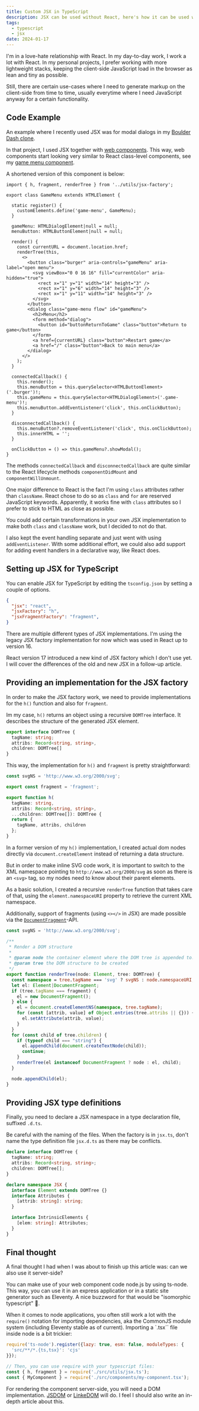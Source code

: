```yaml
---
title: Custom JSX in TypeScript
description: JSX can be used without React, here's how it can be used with the DOM API and TypeScript's built-in JSX transform feature
tags:
  - typescript
  - jsx
date: 2024-01-17
---
```

I'm in a love-hate relationship with React. In my day-to-day work, I work a lot with React. In my personal projects, I prefer working with more lightweight stacks, keeping the client-side JavaScript load in the browser as lean and tiny as possible.

Still, there are certain use-cases where I need to generate markup on the client-side from time to time, usually everytime where I need JavaScript anyway for a certain functionality.

## Code Example

An example where I recently used JSX was for modal dialogs in my [Boulder Dash clone](https://boulders.netlify.app).

In that project, I used JSX together with [web components](https://www.webcomponents.org/). This way, web components start looking very similar to React class-level components, see my [game menu component](https://github.com/learosema/boulders/blob/main/src/game/components/game-menu.tsx).

A shortened version of this component is below:

```tsx
import { h, fragment, renderTree } from '../utils/jsx-factory';

export class GameMenu extends HTMLElement {

  static register() {
    customElements.define('game-menu', GameMenu);
  }

  gameMenu: HTMLDialogElement|null = null;
  menuButton: HTMLButtonElement|null = null;

  render() {
    const currentURL = document.location.href;
    renderTree(this,
      <>
        <button class="burger" aria-controls="gameMenu" aria-label="open menu"> 
          <svg viewBox="0 0 16 16" fill="currentColor" aria-hidden="true">
            <rect x="1" y="1" width="14" height="3" />
            <rect x="1" y="6" width="14" height="3" />
            <rect x="1" y="11" width="14" height="3" />
          </svg>
        </button>
        <dialog class="game-menu flow" id="gameMenu">
          <h2>Menu</h2>
          <form method="dialog">
            <button id="buttonReturnToGame" class="button">Return to game</button>
          </form>
          <a href={currentURL} class="button">Restart game</a>
          <a href="/" class="button">Back to main menu</a>
        </dialog>  
      </>
    );
  }

  connectedCallback() {
    this.render();
    this.menuButton = this.querySelector<HTMLButtonElement>('.burger')!;
    this.gameMenu = this.querySelector<HTMLDialogElement>('.game-menu')!;
    this.menuButton.addEventListener('click', this.onClickButton);
  }

  disconnectedCallback() {
    this.menuButton?.removeEventListener('click', this.onClickButton);
    this.innerHTML = '';
  }

  onClickButton = () => this.gameMenu?.showModal();
}
```

The methods `connectedCallback` and `disconnectedCallback` are quite similar to the React lifecycle methods `componentDidMount` and `componentWillUnmount`.

One major difference to React is the fact I'm using `class` attributes rather than `className`. React chose to do so as `class` and `for` are reserved JavaScript keywords. Apparently, it works fine with `class` attributes so I prefer to stick to HTML as close as possible.

You could add certain transformations in your own JSX implementation to make both `class` and `className` work, but I decided to not do that.

I also kept the event handling separate and just went with using `addEventListener`. With some additional effort, we could also add support for adding event handlers in a declarative way, like React does.

## Setting up JSX for TypeScript

You can enable JSX for TypeScript by editing the `tsconfig.json` by setting a couple of options.

```json
{
  "jsx": "react",
  "jsxFactory": "h",
  "jsxFragmentFactory": "fragment",
}
```

There are multiple different types of JSX implementations. I'm using the legacy JSX factory implementation for now which was used in React up to version 16.

React version 17 introduced a new kind of JSX factory which I don't use yet. I will cover the differences of the old and new JSX in a follow-up article.

## Providing an implementation for the JSX factory

In order to make the JSX factory work, we need to provide implementations for the `h()` function and also for `fragment`.

Im my case, `h()` returns an object using a recursive `DOMTree` interface. It describes the structure of the generated JSX element.

```ts
export interface DOMTree {
  tagName: string;
  attribs: Record<string, string>,
  children: DOMTree[]
}
```

This way, the implementation for `h()` and `fragment` is pretty straightforward:

```ts
const svgNS = 'http://www.w3.org/2000/svg';

export const fragment = 'fragment';

export function h(
  tagName: string, 
  attribs: Record<string, string>, 
  ...children: DOMTree[]): DOMTree {
  return {
    tagName, attribs, children
  };
}
```

In a former version of my `h()` implementation, I created actual dom nodes directly via `document.createElement` instead of returning a data structure.

But in order to make inline SVG code work, it is important to switch to the XML namespace pointing to `http://www.w3.org/2000/svg` as soon as there is an `<svg>` tag, so my nodes need to know about their parent elements.

As a basic solution, I created a recursive `renderTree` function that takes care of that, using the `element.namespaceURI` property to retrieve the current XML namespace.

Additionally, support of fragments (using `<></>` in JSX) are made possible via the [`DocumentFragment`](https://developer.mozilla.org/en-US/docs/Web/API/DocumentFragment)-API.

```ts
const svgNS = 'http://www.w3.org/2000/svg';

/**
 * Render a DOM structure
 * 
 * @param node the container element where the DOM tree is appended to.
 * @param tree the DOM structure to be created
 */
export function renderTree(node: Element, tree: DOMTree) {
  const namespace = tree.tagName === 'svg' ? svgNS : node.namespaceURI;
  let el: Element|DocumentFragment;
  if (tree.tagName === fragment) {
    el = new DocumentFragment();
  } else {
    el = document.createElementNS(namespace, tree.tagName);
    for (const [attrib, value] of Object.entries(tree.attribs || {})) {
      el.setAttribute(attrib, value);
    }
  }
  for (const child of tree.children) {
    if (typeof child === "string") {
      el.appendChild(document.createTextNode(child));
      continue;
    }
    renderTree(el instanceof DocumentFragment ? node : el, child);
  }

  node.appendChild(el);
}
```

## Providing JSX type definitions

Finally, you need to declare a JSX namespace in a type declaration file, suffixed `.d.ts`.

Be careful with the naming of the files. When the factory is in `jsx.ts`, don't name the type definition file `jsx.d.ts` as there may be conflicts.

```ts
declare interface DOMTree {
  tagName: string;
  attribs: Record<string, string>;
  children: DOMTree[];
}

declare namespace JSX {
  interface Element extends DOMTree {}
  interface Attributes {
    [attrib: string]: string;
  }

  interface IntrinsicElements {
    [elem: string]: Attributes;
  }
}
```

## Final thought

A final thought I had when I was about to finish up this article was: can we also use it server-side?

You can make use of your web component code node.js by using ts-node. This way, you can use it in an express application or in a static site generator such as Eleventy. A nice buzzword for that would be "isomorphic typescript" 🥳.

When it comes to node applications, you often still work a lot with the `require()` notation for importing dependencies, aka the CommonJS module system (including Eleventy stable as of current). Importing a `.tsx`` file inside node is a bit trickier:

```js
require('ts-node').register({lazy: true, esm: false, moduleTypes: {
  'src/**/*.{ts,tsx}': 'cjs'
}});

// Then, you can use require with your typescript files:
const { h, fragment } = require('./src/utils/jsx.ts');
const { MyComponent } = require('./src/components/my-component.tsx');
```

For rendering the component server-side, you will need a DOM implementation. [JSDOM](https://github.com/jsdom/jsdom) or [LinkeDOM](https://github.com/WebReflection/linkedom) will do. I feel I should also write an in-depth article about this.
